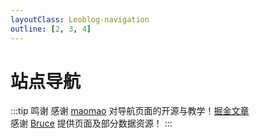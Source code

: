 ```yaml
---
layoutClass: Leoblog-navigation
outline: [2, 3, 4]
---
```


<script setup>
import NavLinks from './components/NavLinks.vue'

import data from './data'
</script>
<style src="../../styles/nav.scss"></style>

# 站点导航

:::tip 鸣谢
感谢 [maomao](https://github.com/maomao1996/vitepress-fe-nav) 对导航页面的开源与教学！[掘金文章](https://juejin.cn/post/7204860462239498296)<br>
感谢 [Bruce](https://brucecai55520.gitee.io/bruceblogpages/) 提供页面及部分数据资源！
:::

<NavLinks v-for="{title, items} in data" :title="title" :items="items"/>
